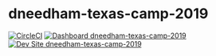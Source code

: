 # dneedham-texas-camp-2019

[![CircleCI](https://circleci.com/gh/pantheon-training-org/dneedham-texas-camp-2019.svg?style=shield)](https://circleci.com/gh/pantheon-training-org/dneedham-texas-camp-2019)
[![Dashboard dneedham-texas-camp-2019](https://img.shields.io/badge/dashboard-dneedham_texas_camp_2019-yellow.svg)](https://dashboard.pantheon.io/sites/3b42ae60-e19d-427f-886f-a4405afb76d9#dev/code)
[![Dev Site dneedham-texas-camp-2019](https://img.shields.io/badge/site-dneedham_texas_camp_2019-blue.svg)](http://dev-dneedham-texas-camp-2019.pantheonsite.io/)